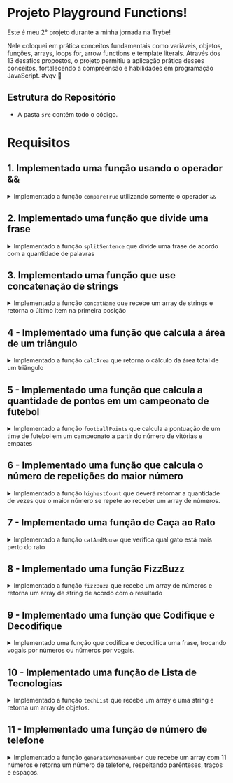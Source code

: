 # Projeto Playground Functions!

Este é meu 2° projeto durante a minha jornada na Trybe!

Nele coloquei em prática conceitos fundamentais como variáveis, objetos, funções, arrays, loops for, arrow functions e template literals. Através dos 13 desafios propostos, o projeto permitiu a aplicação prática desses conceitos, fortalecendo a compreensão e habilidades em programação JavaScript. #vqv 🚀

## Estrutura do Repositório

- A pasta `src` contém todo o código.

# Requisitos

## 1. Implementado uma função usando o operador &&

<details>
  <summary>
    Implementado a função <code>compareTrue</code> utilizando somente o operador <code>&&</code>
  </summary> <br />

A função `compareTrue` ao receber dois parâmetros booleanos:

- Retorna `true` se ambos os valores forem verdadeiros;
- Retorna `false` se um ou ambos os parâmetros forem falsos.

Exemplo:

```javascript
const hamburguer = true;
const fritas = true;
const manga = false;
const leite = false;
```

Se a função for chamada com os valores `hamburguer` e `fritas` como parâmetro, retorna `true`, mas caso seja chamada com os parâmetros `fritas` e `manga` ou `manga` e `leite` retorna `false`.

</details>

## 2. Implementado uma função que divide uma frase

<details>
  <summary>
Implementado a função <code>splitSentence</code> que divide uma frase de acordo com a quantidade de palavras

  </summary> <br />
A função `splitSentence` recebe uma string como parâmetro e deve retornar um array com as palavras separadas por vírgula.

  Exemplo:

- Se a função receber a string `'Vamo que vamo!'`, o retorno deverá ser `['Vamo', 'que', 'vamo!']`.

</details>

## 3. Implementado uma função que use concatenação de strings

<details>
  <summary>
Implementado a função <code>concatName</code> que recebe um array de strings e retorna o último item na primeira posição

  </summary> <br />
A função `concatName` recebe um array de strings e deve retornar uma string com o formato `'ÚLTIMO ITEM, PRIMEIRO ITEM`, independente do tamanho do array.

  Exemplo:

- Caso o parâmetro passado para a função `concatName` seja o array `['Fritas', 'Manga', 'Leite', 'Hamburguer']`, a função deverá retornar `Hamburguer, Fritas`.

</details>

## 4 - Implementado uma função que calcula a área de um triângulo

<details>
  <summary>
Implementado a função <code>calcArea</code> que retorna o cálculo da área total de um triângulo

  </summary> <br />

A função `calcArea` recebe o valor `base` e `height` de um triângulo e retorna o cálculo da sua área.

- O cálculo da área total do triângulo utiliza a fórmula `(base * altura) / 2`.

</details>

## 5 - Implementado uma função que calcula a quantidade de pontos em um campeonato de futebol

<details>
  <summary>
Implementado a função <code>footballPoints</code> que calcula a pontuação de um time de futebol em um campeonato a partir do número de vitórias e empates

  </summary> <br />

A função `footballPoints` recebe o número de vitórias (`wins`) e o número de empates (`ties`) e retorna a quantidade de pontos que o time marcou em um campeonato. Para isso, considere que:

- `wins`: é o número de vitórias e vale 3 pontos;
- `ties`: é o número de empates e vale 1 ponto.

  Exemplo:

- A função `footballPoints` deve retornar o valor `50` pontos quando o time tenha 14 vitórias e 8 empates;

- A função `footballPoints` deve retornar o valor `5` pontos quando o time tenha 1 vitória e 2 empates;

- A função `footballPoints` deve retornar o valor `0` pontos quando o time tenha 0 vitórias e 0 empates.

</details>

## 6 - Implementado uma função que calcula o número de repetições do maior número

<details>
  <summary>
Implementado a função <code>highestCount</code> que deverá retornar a quantidade de vezes que o maior número se repete ao receber um array de números.

  </summary> <br />

A função `highestCount` retorna a quantidade de vezes em que o **maior** número se repete dentro do array.

  Exemplo:

- A função `highestCount` retorna `2` quando receber o parâmetro `[9, 1, 2, 3, 9, 5, 7]`;

- A função `highestCount` retorna `1` quando receber o parâmetro `[1, 2, 2, 2, 7, 4, 6]`;

- A função `highestCount` retorna `3` quando receber o parâmetro `[1, 1, 1]`.

</details>

## 7 - Implementado uma função de Caça ao Rato

<details>
  <summary>
Implementado a função <code>catAndMouse</code> que verifica qual gato está mais perto do rato

  </summary> <br />
Imagine que dois gatos estão caçando o mesmo rato e você precisa verificar qual gato está mais perto de sua presa. Para isso, a função `catAndMouse` recebe 3 parâmetros do tipo `number` na seguinte ordem:

- `mouse`: representa a posição do rato.

- `cat1`: representa a posição do gato 1;

- `cat2`: representa a posição do gato 2;


- A função calcula as distâncias entre o rato e cada um dos gatos e retorne qual dos felinos está mais próximo do rato:

- Retorna a string `'cat2'` se o gato `cat2` estiver mais próximo do rato;
- Retorna a string `'cat1'` se o gato `cat1` estiver mais próximo do rato;
- Retorna a string `'Os gatos trombam e o rato foge'` caso os gatos estejam na mesma distância do rato.

  Exemplo:

- A função `catAndMouse` deve retornar a string `'cat2'` quando receber os parâmetros onde gato `cat2` esteja a 2 unidades de distância do rato e `cat1` esteja a 3 unidades de distância do rato;

- A função `catAndMouse` deve retornar a string `'cat1'` quando receber os parâmetros onde gato `cat1` esteja a 6 unidades de distância do rato e `cat2` esteja a 12 unidades de distância do rato;

- A função `catAndMouse` deve retornar a string `'Os gatos trombam e o rato foge'` quando receber os parâmetros onde os gatos estejam na mesma distância do rato.

</details>

## 8 - Implementado uma função FizzBuzz

<details>
  <summary>
Implementado a função <code>fizzBuzz</code> que recebe um array de números e retorna um array de string de acordo com o resultado

  </summary> <br />

A função `fizzBuzz` recebe um array de números e para cada número do array é realizada a divisão por 3 e por 5 e de acordo com o resultado, retorna um array de strings:

- Retorna a string `'fizz'` para cada número do array que seja divisível apenas por 3;
- Retorna a string `'buzz'` para cada número do array que seja divisível apenas por 5;
- Retorna a string `'fizzBuzz'` para cada número do array que seja divisível por 3 **e** 5;
- Retorna a string `'bug!'` para cada número do array que não seja dividido por 3 nem por 5.

  Exemplo:

- A função `fizzBuzz` retorna as strings `['bug!', 'fizzBuzz', 'bug!', 'fizz', 'fizzBuzz']` quando receber os parâmetros [2, 15, 7, 9, 45];

- A função `fizzBuzz` retorna as strings `['bug!', 'fizz']` quando receber os parâmetros [7, 9];

- A função `fizzBuzz` retorna as strings `['fizz', 'buzz']` quando receber os parâmetros [9, 25].

</details>

## 9 - Implementado uma função que Codifique e Decodifique

<details>
  <summary>
Implementado uma função que codifica e decodifica uma frase, trocando vogais por números ou números por vogais.

  </summary> <br />

Para codificar a frase utilize a função `encode` que recebe uma string como parâmetro e deverá trocar todas as **vogais minúsculas por números**, de acordo com o formato:

a -> 1 \
e -> 2 \
i -> 3 \
o -> 4 \
u -> 5

  Exemplo:

- A função `encode` quando receber o parâmetro `'hi there!'`, deve retornar o valor `'h3 th2r2!'`;
- A função `encode` quando receber o parâmetro `How are you today?` deve retornar o valor `H4w 1r2 y45 t4d1y?`;
- A função `encode` quando receber o parâmetro `This is an encoding test.` deve retornar o valor `Th3s 3s 1n 2nc4d3ng t2st.`;

Para decodificar a frase utilize a função `decode` que recebe uma string contendo letras e números como parâmetro e deverá trocar todos os **números por vogais minúsculas**, de acordo com o formato:

1 -> a \
2 -> e \
3 -> i \
4 -> o \
5 -> u

  Exemplo:

- A função `decode` quando receber o parâmetro `'h3 th2r2!'`, deve retornar o valor `'hi there!'`;
- A função `decode` quando receber o parâmetro `H4w 1r2 y45 t4d1y?`, deve retornar o valor `How are you today?`;
- A função `decode` quando receber o parâmetro `'Th3s 3s 1 d2c4d2 t2st.'`, deve retornar o valor `'This is a decode test.'`;

</details>

## 10 - Implementado uma função de Lista de Tecnologias

<details>
  <summary>
Implementado a função <code>techList</code> que recebe um array e uma string e retorna um array de objetos.

  </summary> <br />

A função `techList` recebe dois parâmetros:

- Um array com nomes de tecnologias ;
- Um nome referente ao nome de uma pessoa.

A função deverá retornar:
- 'Vazio!' se não receber parâmetro algum ;
- Um objeto para cada tecnologia do array, com a seguinte estrutura:

```javascript
{
  tech: 'NomeTech',
  name: 'nome da pessoa'
}
```

  Exemplo:

-Se a função recebe os parâmetros `['React', 'Jest', 'HTML', 'CSS', 'JavaScript']` e `'Paulo'`, o retorno deve ser:

```javascript
[
  {
    tech: "CSS",
    name: "Paulo"
  },
  {
    tech: "HTML",
    name: "Paulo"
  },
  {
    tech: "JavaScript",
    name: "Paulo"
  },
  {
    tech: "Jest",
    name: "Paulo"
  },
  {
    tech: "React",
    name: "Paulo"
  }
]
```

</details>

## 11 - Implementado uma função de número de telefone

<details>
  <summary>
Implementado a função  <code>generatePhoneNumber</code> que recebe um array com 11 números e retorna um número de telefone, respeitando parênteses, traços e espaços.

  </summary> <br />

- A função `generatePhoneNumber` retorna a string `'Array com tamanho incorreto.'` caso o array tenha o tamanho diferente de 11;

- A função `generatePhoneNumber` retorna a string `'Não é possível gerar um número de telefone com esses valores.'` caso algum dos números do array seja menor que 0;

- A função `generatePhoneNumber` retorna a string `'Não é possível gerar um número de telefone com esses valores.'` caso algum número do array seja maior que 9;

- A função `generatePhoneNumber` retorna a string `'Não é possível gerar um número de telefone com esses valores.'` caso algum número do array se repetir 4 vezes ou mais;

Exemplo:

- Caso o parâmetro da função seja `[1, 6, 9, 9, 4, 0, 1, 0, 5, 3, 1]`, a função `generatePhoneNumber` deverá retornar `(16) 99401-0531`.

</details>
